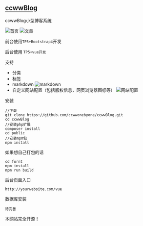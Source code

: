 [ccwwBlog](https://blog.haoijia.com/)
---
ccwwBlog小型博客系统


![首页](https://raw.githubusercontent.com/ccwwonebyone/ccwwBlog/master/public/about/home.png)
![文章](https://raw.githubusercontent.com/ccwwonebyone/ccwwBlog/master/public/about/article.png)

前台使用```TP5+Bootstrap4```开发

后台使用 ```TP5+vue开发```

支持
- 分类
- 标签
- markdown
![markdown](https://raw.githubusercontent.com/ccwwonebyone/ccwwBlog/master/public/about/markdown.png)
- 自定义网站配置（包括版权信息，网页浏览器图标等）
![网站配置](https://raw.githubusercontent.com/ccwwonebyone/ccwwBlog/master/public/about/company.png)

安装
```
//下载
git clone https://github.com/ccwwonebyone/ccwwBlog.git
cd ccwwBlog
//安装php扩展
composer install
cd public
//安装npm包
npm install
```
如果想自己打包的话
```
cd fornt
npm install
npm run build
```
后台页面入口
```
http://yourwebsite.com/vue
```
数据库安装
```
待完善
```
本网站完全开源！